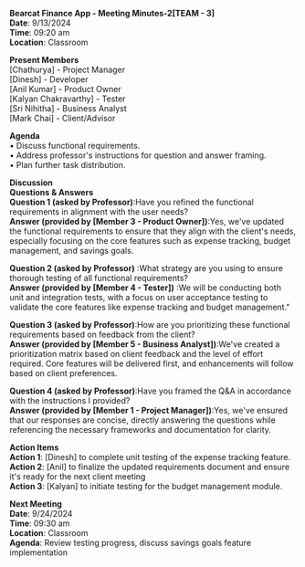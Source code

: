 **Bearcat Finance App - Meeting Minutes-2[TEAM - 3]**\
**Date**: 9/13/2024\
**Time**: 09:20 am\
**Location**: Classroom

**Present Members**\
[Chathurya] - Project Manager\
[Dinesh] - Developer\
[Anil Kumar] - Product Owner\
[Kalyan Chakravarthy] - Tester\
[Sri Nihitha] - Business Analyst\
[Mark Chai] - Client/Advisor

**Agenda**\
• Discuss functional requirements.\
• Address professor's instructions for question and answer framing.\
• Plan further task distribution.

**Discussion**\
**Questions & Answers**\
**Question 1 (asked by Professor)**:Have you refined the functional requirements in alignment 
with the user needs?\
**Answer (provided by [Member 3 - Product Owner])**:Yes, we've updated the functional 
requirements to ensure that they align with the client's needs, especially focusing on the core 
features such as expense tracking, budget management, and savings goals.

**Question 2 (asked by Professor)** :What strategy are you using to ensure thorough testing of all 
functional requirements?\
**Answer (provided by [Member 4 - Tester])** :We will be conducting both unit and integration 
tests, with a focus on user acceptance testing to validate the core features like expense tracking 
and budget management."

**Question 3 (asked by Professor)**:How are you prioritizing these functional requirements 
based on feedback from the client?\
**Answer (provided by [Member 5 - Business Analyst])**:We've created a prioritization matrix 
based on client feedback and the level of effort required. Core features will be delivered first, and 
enhancements will follow based on client preferences.

**Question 4 (asked by Professor)**:Have you framed the Q&A in accordance with the 
instructions I provided?\
**Answer (provided by [Member 1 - Project Manager])**:Yes, we've ensured that our responses 
are concise, directly answering the questions while referencing the necessary frameworks and 
documentation for clarity.

**Action Items**\
**Action 1**: [Dinesh] to complete unit testing of the expense tracking feature.\
**Action 2**: [Anil] to finalize the updated requirements document and ensure it's ready for the next 
client meeting\
**Action 3**: [Kalyan] to initiate testing for the budget management module.

**Next Meeting**\
**Date**: 9/24/2024\
**Time**: 09:30 am\
**Location**: Classroom\
**Agenda**: Review testing progress, discuss savings goals feature implementation
